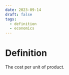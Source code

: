 ```yaml
---
date: 2023-09-14
draft: false
tags:
  - definition
  - economics
---
```

# Definition

The cost per unit of product.
